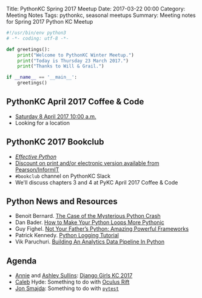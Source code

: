Title: PythonKC Spring 2017 Meetup
Date: 2017-03-22 00:00
Category: Meeting Notes
Tags: pythonkc, seasonal meetups
Summary: Meeting notes for Spring 2017 Python KC Meetup

```python
#!/usr/bin/env python3
# -*- coding: utf-8 -*-

def greetings():
    print("Welcome to PythonKC Winter Meetup.")
    print("Today is Thursday 23 March 2017.")
    print("Thanks to Will & Grail.")

if __name__ == '__main__':
    greetings()
```

## PythonKC April 2017 Coffee & Code
* [Saturday 8 April 2017 10:00 a.m.](https://www.meetup.com/pythonkc/events/qkwbtlywgblb/)
* Looking for a location

## PythonKC 2017 Bookclub
* [_Effective Python_](http://www.effectivepython.com)
* [Discount on print and/or electronic version available from Pearson/InformIT](https://www.meetup.com/pythonkc/messages/boards/thread/48671344/0#129968417)
* `#bookclub` channel on PythonKC Slack
* We'll discuss chapters 3 and 4 at PyKC April 2017 Coffee & Code

## Python News and Resources
* Benoit Bernard. [The Case of the Mysterious Python Crash](https://benbernardblog.com/the-case-of-the-mysterious-python-crash/)
* Dan Bader. [How to Make Your Python Loops More Pythonic](https://dbader.org/blog/pythonic-loops)
* Guy Fighel. [Not Your Father’s Python: Amazing Powerful Frameworks](https://blog.signifai.io/not-your-fathers-python-amazing-powerful-frameworks/)
* Patrick Kennedy. [Python Logging Tutorial](http://www.patricksoftwareblog.com/python-logging-tutorial/)
* Vik Paruchuri. [Building An Analytics Data Pipeline In Python](https://www.dataquest.io/blog/data-pipelines-tutorial/)

## Agenda
* [Annie](https://www.meetup.com/pythonkc/members/101791012/) and [Ashley Sullins](https://www.meetup.com/pythonkc/members/14010593/): [Django Girls KC 2017](https://djangogirls.org/kansascity/)
* [Caleb](https://www.meetup.com/pythonkc/members/3016720/) Hyde: Something to do with [Oculus Rift](https://www.oculus.com/rift/)
* [Jon Smajda](https://www.meetup.com/pythonkc/members/44580502/): Something to do with [`pytest`](http://doc.pytest.org/en/latest/`)
